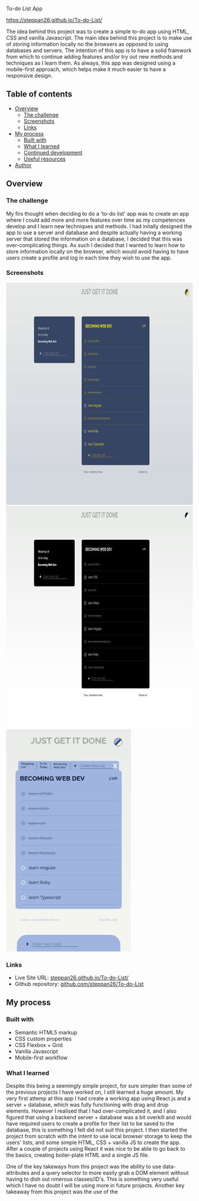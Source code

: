 To-do List App

https://steppan26.github.io/To-do-List/

The idea behind this project was to create a simple to-do app using HTML, CSS and vanilla Javascript. The main idea behind this project is to make use of storing information locally no the browsers as opposed to using databases and servers. The intention of this app is to have a solid framwork from which to continue adding features and/or try out new methods and techniques as I learn them.
As always, this app was designed using a mobile-first approach, which helps make it much easier to have a responsive design.

## Table of contents

- [Overview](#overview)
  - [The challenge](#the-challenge)
  - [Screenshots](#screenshots)
  - [Links](#links)
- [My process](#my-process)
  - [Built with](#built-with)
  - [What I learned](#what-i-learned)
  - [Continued development](#continued-development)
  - [Useful resources](#useful-resources)
- [Author](#author)


## Overview

### The challenge

My firs thought when deciding to do a 'to-do list' app was to create an app where I could add more and more features over time as my competences develop and I learn new techniques and methods. I had initally designed the app to use a server and database and despite actually having a working server that stored the information on a database, I decided that this was over-complicating things. As such I decided that I wanted to learn how to store information locally on the browser, which would avoid having to have users create a profile and log in each time they wish to use the app.

### Screenshots


<img alt="desktop-mode screenshot using theme 1" src="/screenshots/Screenshot_0.png" height="600" />

<img alt="desktop-mode screenshot using theme 2" src="/screenshots/Screenshot_1.png" height="600" />

<img alt="mobile-mode screenshot using theme 3" src="/screenshots/Screenshot_2.png" height="600" />



### Links

- Live Site URL: [steppan26.github.io/To-do-List/](https://steppan26.github.io/To-do-List/)
- Github repository: [github.com/steppan26/To-do-List](https://github.com/steppan26/To-do-List)

## My process

### Built with

- Semantic HTML5 markup
- CSS custom properties
- CSS Flexbox + Grid
- Vanilla Javascript
- Mobile-first workflow


### What I learned

Despite this being a seemingly simple project, for sure simpler than some of the previous projects I have worked on, I still learned a huge amount. My very first attemp at this app I had create a working app using React.js and a server + database, which was fully functioning with drag and drop elements. However I realised that I had over-complicated it, and I also figured that using a backend server + database was a bit overkill and would have required users to create a profile for their list to be saved to the database, this is something I felt did not suit this project.
I then started the project from scratch with the intent to use local browser storage to keep the users' lists, and some simple HTML, CSS + vanilla JS to create the app. After a couple of projects using React it was nice to be able to go back to the basics, creating boiler-plate HTML and a single JS file.

One of the key takeways from this project was the ability to use data-attributes and a query selector to more easily grab a DOM element without having to dish out nmerous classes/ID's. This is something very useful which I have no doubt I will be using more in future projects.
Another key takeaway from this project was the use of the <template> tag which allows you to create an HTML structure to be re-used multiple times in javascript, this is yet another feature that I did not know existed and I can see how useful it could be (I already envisioned some exampels where this would have been useful to know in some previous projects)

For this project I also wanted to make more of an effort at making sure that I took into consideration the accessibility of the app.

This was not the first time that I have used media queries, but it is the first time that I have used them within the JS code to change the functionality of the app depending on the screen resolution. It turns out that this is easier than I expected, still I am pretty happy with having figured it out:

```js
const minWidth = window.matchMedia("(max-width: 680px)")

function toggleNewListMenu(){
    if(minWidth.matches){
        newListForm.classList.toggle('hidden')
        !newListForm.classList.contains('hidden') ? newListMenuBtn.innerText = 'Ｘ' : newListMenuBtn.innerText = '＋'
    } else {
        newListForm.classList.remove('hidden')
    }
}
```

### Continued development

The intent for this app is to have a solid platform to come back to whenever there are new techniques that I wish to try out, as such I expect this project to continue to evolve as my skills evolve.
For my personal development, I will be attending a full-stack development bootcamp in 2 weeks, as such I intend on researching new techniques/methods/laguages to prepare for the course. I will also start to think about the design for my portfolio.

### Useful resources

- [Stack Overflow](https://www.stackoverflow.com) - This website is a fantastic place to find answers to questions which may have already been asked by somebody else. The community is extremely useful and you can often find multiple responses to a problem, which is a great way or learning about new techniques, methods and functions.
- [MDN](https://developer.mozilla.org) - Still being rather new to web development there are still a lot of features and techniques which I am either not familiar, or comfortable, with. This site is always there to help me better understand a method/function and what methods/functions I have access to.


## Author

- Github - [Stéphane Baroux](https://github.com/steppan26)
- Frontend Mentor - [@steppan26](https://www.frontendmentor.io/profile/steppan26)